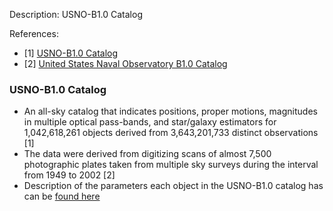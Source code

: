 Description: USNO-B1.0 Catalog

References: 
  - [1] [USNO-B1.0 Catalog](https://www.ap-i.net/skychart/en/news/usno-b1.0_catalog)
  - [2] [United States Naval Observatory B1.0 Catalog](https://irsa.ipac.caltech.edu/data/USNO_B1/usnob1_description.html)

### USNO-B1.0 Catalog
  - An all-sky catalog that indicates positions, proper motions, magnitudes in multiple optical pass-bands, and star/galaxy estimators for 1,042,618,261 objects derived from 3,643,201,733 distinct observations [1]
  - The data were derived from digitizing scans of almost 7,500 photographic plates taken from multiple sky surveys during the interval from 1949 to 2002 [2]
  - Description of the parameters each object in the USNO-B1.0 catalog has can be [found here](https://irsa.ipac.caltech.edu/data/USNO_B1/usnob1_description.html)
